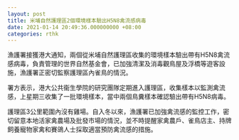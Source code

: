 ```yaml
---
layout: post
title: 米埔自然護理區2個環境樣本驗出H5N8禽流感病毒
date: 2021-01-14 20:49:36.000000000 +08:00
categories: rthk
---
```


漁護署接獲港大通知，兩個從米埔自然護理區收集的環境樣本驗出帶有H5N8禽流感病毒，負責管理的世界自然基金會，已加強清潔及消毒觀鳥屋及浮橋等遊客設施，漁護署正密切監察護理區內雀鳥的情況。
 
署方表示，港大公共衞生學院的研究團隊定期進入護理區，收集樣本以監測禽流感，上星期三收集了一批環境樣本，當中兩個鳥糞樣本確認驗出帶有H5N8病毒。
 
護理區3公里範圍內沒有雞場。自入冬以來，漁護署已加強禽流感的監控工作，密切留意本地活家禽農場及批發市場的情況，並不時提醒家禽農戶、雀鳥店主、持牌飼養寵物家禽和賽鴿人士採取適當預防禽流感的措施。

